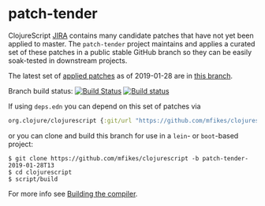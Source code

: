 # patch-tender
ClojureScript [JIRA](https://dev.clojure.org/jira/browse/CLJS) contains many candidate patches that have not yet been applied to master.
The `patch-tender` project maintains and applies a curated set of these patches in a public stable GitHub branch so they can be easily soak-tested in downstream projects.

The latest set of [applied patches](https://github.com/clojure/clojurescript/compare/master...mfikes:patch-tender-2019-01-28T13) as of 2019-01-28 are in [this branch](https://github.com/mfikes/clojurescript/commits/patch-tender-2019-01-28T13).

Branch build status: [![Build Status](https://travis-ci.org/mfikes/clojurescript.svg?branch=patch-tender-2019-01-28T13)](https://travis-ci.org/mfikes/clojurescript) [![Build status](https://ci.appveyor.com/api/projects/status/oggs1yydb8c2t6pa/branch/patch-tender-2019-01-28T13?svg=true)](https://ci.appveyor.com/project/mfikes/clojurescript/branch/patch-tender-2019-01-28T13)

If using `deps.edn` you can depend on this set of patches via
```clojure
org.clojure/clojurescript {:git/url "https://github.com/mfikes/clojurescript" :sha "abc5aa3357fd9b1896e92d9e7533ea35bce751df"}
```

or you can clone and build this branch for use in a `lein`- or `boot`-based project:

```
$ git clone https://github.com/mfikes/clojurescript -b patch-tender-2019-01-28T13
$ cd clojurescript
$ script/build
```
For more info see [Building the compiler](https://clojurescript.org/community/building).